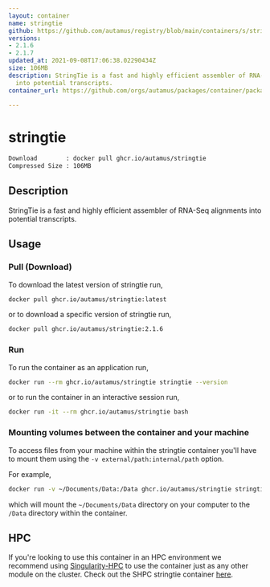 ```yaml
---
layout: container
name: stringtie
github: https://github.com/autamus/registry/blob/main/containers/s/stringtie/spack.yaml
versions:
- 2.1.6
- 2.1.7
updated_at: 2021-09-08T17:06:38.02290434Z
size: 106MB
description: StringTie is a fast and highly efficient assembler of RNA-Seq alignments
  into potential transcripts.
container_url: https://github.com/orgs/autamus/packages/container/package/stringtie

---
```

# stringtie
```bash 
Download        : docker pull ghcr.io/autamus/stringtie
Compressed Size : 106MB
```

## Description
StringTie is a fast and highly efficient assembler of RNA-Seq alignments into potential transcripts.

## Usage
### Pull (Download)
To download the latest version of stringtie run,

```bash
docker pull ghcr.io/autamus/stringtie:latest
```

or to download a specific version of stringtie run,

```bash
docker pull ghcr.io/autamus/stringtie:2.1.6
```
### Run
To run the container as an application run,
```bash
docker run --rm ghcr.io/autamus/stringtie stringtie --version
```

or to run the container in an interactive session run,
```bash
docker run -it --rm ghcr.io/autamus/stringtie bash
```

### Mounting volumes between the container and your machine
To access files from your machine within the stringtie container you'll have to mount them using the `-v external/path:internal/path` option.

For example,
```bash
docker run -v ~/Documents/Data:/Data ghcr.io/autamus/stringtie stringtie /Data/myData.csv
```
which will mount the `~/Documents/Data` directory on your computer to the `/Data` directory within the container.

## HPC
If you're looking to use this container in an HPC environment we recommend using [Singularity-HPC](https://singularity-hpc.readthedocs.io) to use the container just as any other module on the cluster. Check out the SHPC stringtie container [here](https://singularityhub.github.io/singularity-hpc/r/ghcr.io-autamus-stringtie/).